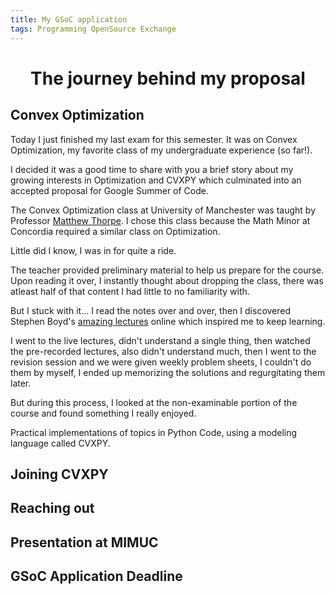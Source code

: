 ```yaml
---
title: My GSoC application
tags: Programming OpenSource Exchange
---
```


<h1 align="center">
The journey behind my proposal
</h1>

<h2 id="convex">Convex Optimization</h2>

Today I just finished my last exam for this semester. It was on Convex Optimization, my favorite class of my undergraduate experience (so far!).

I decided it was a good time to share with you a brief story about my growing interests in Optimization and CVXPY which culminated into an accepted proposal for Google Summer of Code.

The Convex Optimization class at University of Manchester was taught by Professor [Matthew Thorpe](https://www.matthewthorpe.co.uk/home). I chose this class because the Math Minor at Concordia required a similar class on Optimization. 

Little did I know, I was in for quite a ride.

The teacher provided preliminary material to help us prepare for the course. Upon reading it over, I instantly thought about dropping the class, there was atleast half of that content I had little to no familiarity with.

But I stuck with it... I read the notes over and over, then I discovered Stephen Boyd's [amazing lectures](https://www.youtube.com/watch?v=McLq1hEq3UY&list=PL3940DD956CDF0622) online which inspired me to keep learning.

I went to the live lectures, didn't understand a single thing, then watched the pre-recorded lectures, also didn't understand much, then I went to the revision session and we were given weekly problem sheets, I couldn't do them by myself, I ended up memorizing the solutions and regurgitating them later.

But during this process, I looked at the non-examinable portion of the course and found something I really enjoyed. 

Practical implementations of topics in Python Code, using a modeling language called CVXPY.

<h2 id="cvxpy">Joining CVXPY</h2>



<h2 id="reach">Reaching out</h2>



<h2 id="mimuc presentation">Presentation at MIMUC</h2>



<h2 id="deadline">GSoC Application Deadline</h2>